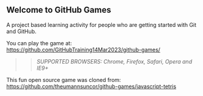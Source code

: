 ## Welcome to GitHub Games

A project based learning activity for people who are getting started with Git and GitHub.

You can play the game at: https://github.com/GitHubTraining14Mar2023/github-games/

>> _*SUPPORTED BROWSERS*: Chrome, Firefox, Safari, Opera and IE9+_

This fun open source game was cloned from: https://github.com/theumannsuncor/github-games/javascript-tetris
